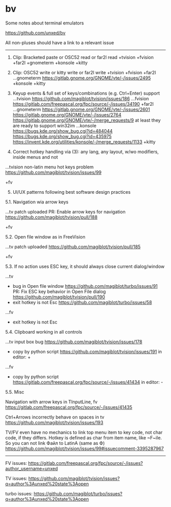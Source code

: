 
# bv
Some notes about terminal emulators

https://github.com/unxed/bv

All non-pluses should have a link to a relevant issue

---

1. Clip: Bracketed paste or OSC52 read or far2l read
+tvision
+fvision
+far2l
+gnometerm
+konsole
+kitty

2. Clip: OSC52 write or kitty write or far2l write
+tvision
+fvision
+far2l
...gnometerm
https://gitlab.gnome.org/GNOME/vte/-/issues/2495
+konsole
+kitty

3. Keyup events & full set of keys/combinations (e.g. Ctrl+Enter) support
...tvision
https://github.com/magiblot/tvision/issues/186
...fvision
https://gitlab.com/freepascal.org/fpc/source/-/issues/34190
+far2l
...gnometerm
https://gitlab.gnome.org/GNOME/vte/-/issues/2601
https://gitlab.gnome.org/GNOME/vte/-/issues/2764
https://gitlab.gnome.org/GNOME/vte/-/merge_requests/9
at least they are ready to support win32im
...konsole
https://bugs.kde.org/show_bug.cgi?id=484044
https://bugs.kde.org/show_bug.cgi?id=435975
https://invent.kde.org/utilities/konsole/-/merge_requests/1133
+kitty

4. Correct hotkey handling via (3): any lang, any layout, w/wo modifiers, inside menus and not

...tvision
non-latin menu hot keys problem
https://github.com/magiblot/tvision/issues/99

+fv

5. UI/UX patterns following best software design practices

5.1. Navigation wia arrow keys

...tv patch uploaded
PR: Enable arrow keys for navigation
https://github.com/magiblot/tvision/pull/188

+fv

5.2. Open file window as in FreeVision

...tv patch uploaded
https://github.com/magiblot/tvision/pull/185

+fv

5.3. If no action uses ESC key, it should always close current dialog/window

...tv
- bug in Open file window
https://github.com/magiblot/turbo/issues/91
PR: Fix ESC key behavior in Open File dialog
https://github.com/magiblot/tvision/pull/190
- exit hotkey is not Esc
https://github.com/magiblot/turbo/issues/58

...fv
- exit hotkey is not Esc

5.4. Clipboard working in all controls

...tv
input box bug
https://github.com/magiblot/tvision/issues/178
- copy by python script
https://github.com/magiblot/tvision/issues/191
in editor: +

...fv
- copy by python script
https://gitlab.com/freepascal.org/fpc/source/-/issues/41434
in editor: -

5.5. Misc

Navigation with arrow keys in TInputLine, fv
https://gitlab.com/freepascal.org/fpc/source/-/issues/41435

Ctrl+Arrows incorrectly behave on spaces in tv
https://github.com/magiblot/tvision/issues/193

TV/FV even have no mechanics to link top menu item to key code, not char code, if they differs.
Hotkey is defined as char from item name, like ~F~ile. So you can not link Файл to LatinA (same as Ф)
https://github.com/magiblot/tvision/issues/99#issuecomment-3395287967

---

FV issues:
https://gitlab.com/freepascal.org/fpc/source/-/issues?author_username=unxed

TV issues:
https://github.com/magiblot/tvision/issues?q=author%3Aunxed%20state%3Aopen

turbo issues:
https://github.com/magiblot/turbo/issues?q=author%3Aunxed%20state%3Aopen
